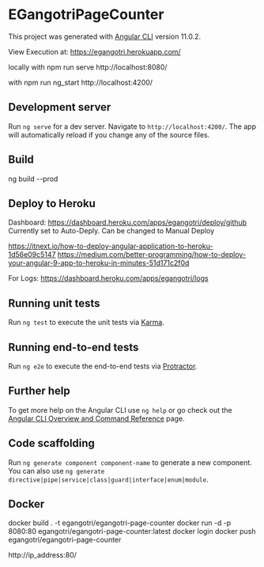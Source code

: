 # EGangotriPageCounter

This project was generated with [Angular CLI](https://github.com/angular/angular-cli) version 11.0.2.

View Execution at:
https://egangotri.herokuapp.com/

locally
with npm run serve
http://localhost:8080/

with npm run ng_start
http://localhost:4200/


## Development server

Run `ng serve` for a dev server. Navigate to `http://localhost:4200/`. The app will automatically reload if you change any of the source files.


## Build

ng build --prod

## Deploy to Heroku
Dashboard:
https://dashboard.heroku.com/apps/egangotri/deploy/github
Currently set to Auto-Deply. Can be changed to Manual Deploy

https://itnext.io/how-to-deploy-angular-application-to-heroku-1d56e09c5147
https://medium.com/better-programming/how-to-deploy-your-angular-9-app-to-heroku-in-minutes-51d171c2f0d

For Logs:
https://dashboard.heroku.com/apps/egangotri/logs

## Running unit tests

Run `ng test` to execute the unit tests via [Karma](https://karma-runner.github.io).

## Running end-to-end tests

Run `ng e2e` to execute the end-to-end tests via [Protractor](http://www.protractortest.org/).

## Further help

To get more help on the Angular CLI use `ng help` or go check out the [Angular CLI Overview and Command Reference](https://angular.io/cli) page.

## Code scaffolding

Run `ng generate component component-name` to generate a new component. You can also use `ng generate directive|pipe|service|class|guard|interface|enum|module`.

## Docker
docker build . -t egangotri/egangotri-page-counter
docker run -d -p 8080:80  egangotri/egangotri-page-counter:latest
docker login
docker push  egangotri/egangotri-page-counter

http://ip_address:80/